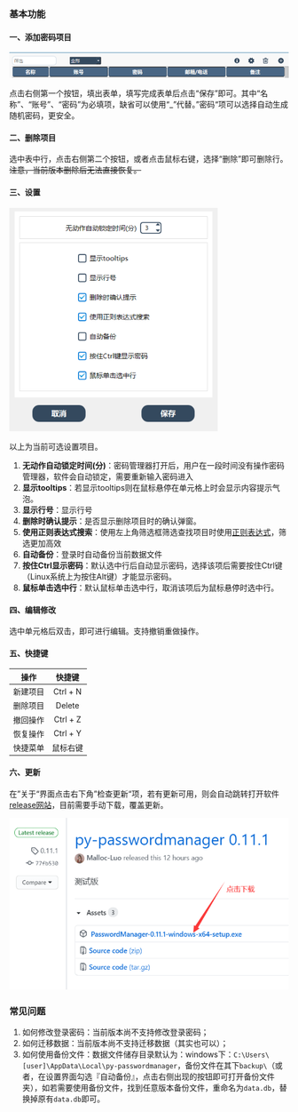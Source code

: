 ### 基本功能



#### 一、添加密码项目

<img src="readme\image-20210220114447693.png" alt="image-20210220114447693" style="zoom:80%;" />

点击右侧第一个按钮，填出表单，填写完成表单后点击“保存”即可。其中“名称”、“账号”、“密码”为必填项，缺省可以使用“_”代替。”密码“项可以选择自动生成随机密码，更安全。

#### 二、删除项目

选中表中行，点击右侧第二个按钮，或者点击鼠标右键，选择“删除”即可删除行。~~注意，当前版本删除后无法直接恢复。~~

#### 三、设置

<img src="readme\image-20210220115158511.png" alt="image-20210220115158511" style="zoom:80%;" />

以上为当前可选设置项目。

1.  **无动作自动锁定时间(分)**：密码管理器打开后，用户在一段时间没有操作密码管理器，软件会自动锁定，需要重新输入密码进入
2.  **显示tooltips**：若显示tooltips则在鼠标悬停在单元格上时会显示内容提示气泡。
3.  **显示行号**：显示行号
4.  **删除时确认提示**：是否显示删除项目时的确认弹窗。
5.  **使用正则表达式搜索**：使用左上角筛选框筛选查找项目时使用[正则表达式](https://deerchao.cn/tutorials/regex/regex.htm)，筛选更加高效
6.  **自动备份**：登录时自动备份当前数据文件
7.  **按住Ctrl显示密码**：默认选中行后自动显示密码，选择该项后需要按住Ctrl键（Linux系统上为按住Alt键）才能显示密码。
8.  **鼠标单击选中行**：默认鼠标单击选中行，取消该项后为鼠标悬停时选中行。

#### 四、编辑修改

选中单元格后双击，即可进行编辑。支持撤销重做操作。

#### 五、快捷键

|   操作   |  快捷键  |
| :------: | :------: |
| 新建项目 | Ctrl + N |
| 删除项目 |  Delete  |
| 撤回操作 | Ctrl + Z |
| 恢复操作 | Ctrl + Y |
| 快捷菜单 | 鼠标右键 |

#### 六、更新

在”关于“界面点击右下角”检查更新“项，若有更新可用，则会自动跳转打开软件[release网站](https://github.com/Malloc-Luo/py-passwordmanager/releases)，目前需要手动下载，覆盖更新。

<img src="readme\image-20210220121012345.png" alt="image-20210220121012345" style="zoom:80%;" />



### 常见问题

1.  如何修改登录密码：当前版本尚不支持修改登录密码；
2.  如何迁移数据：当前版本尚不支持迁移数据（其实也可以）；
3.  如何使用备份文件：数据文件储存目录默认为：windows下：`C:\Users\[user]\AppData\Local\py-passwordmanager`，备份文件在其下`backup\`（或者，在设置界面勾选『自动备份』，点击右侧出现的按钮即可打开备份文件夹），如若需要使用备份文件，找到任意版本备份文件，重命名为`data.db`，替换掉原有`data.db`即可。